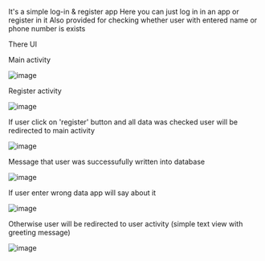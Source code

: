 It's a simple log-in & register app
Here you can just log in in an app or register in it
Also provided for checking whether user with entered name or phone number is exists

There UI

Main activity 

![image](https://user-images.githubusercontent.com/53920825/229122269-817d615c-1428-44d1-9ee2-23958d1975c1.png)

Register activity

![image](https://user-images.githubusercontent.com/53920825/229122358-6e20b7a0-d717-4dc4-9f7c-4303cb440ebf.png)

If user click on 'register' button and all data was checked user will be redirected to main activity

![image](https://user-images.githubusercontent.com/53920825/229122741-fd2db64d-7255-4f52-9b2f-f9e365bc03fe.png)

Message that user was successufully written into database

![image](https://user-images.githubusercontent.com/53920825/229122885-25bfcb82-15d4-4c13-a4fb-e1dec941f76b.png)

If user enter wrong data app will say about it

![image](https://user-images.githubusercontent.com/53920825/229123179-ea6680f8-c235-47b8-921d-6035c568e019.png)

Otherwise user will be redirected to user activity (simple text view with greeting message)

![image](https://user-images.githubusercontent.com/53920825/229123647-05310bcf-55da-448e-b6d1-e99e94a9b5c1.png)
